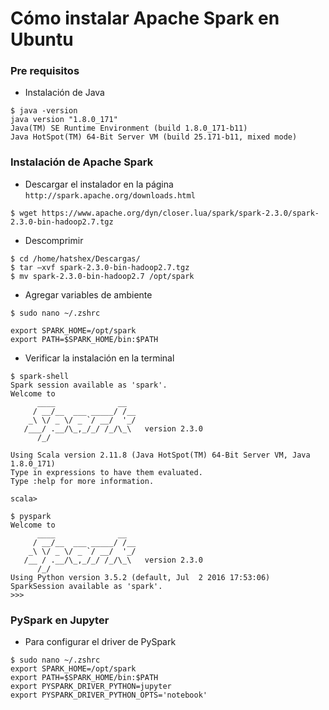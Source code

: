 # Cómo instalar Apache Spark en Ubuntu
### Pre requisitos
  - Instalación de Java
```
$ java -version
java version "1.8.0_171"
Java(TM) SE Runtime Environment (build 1.8.0_171-b11)
Java HotSpot(TM) 64-Bit Server VM (build 25.171-b11, mixed mode)

```
### Instalación de Apache Spark
  - Descargar el instalador en la página `http://spark.apache.org/downloads.html`
```
$ wget https://www.apache.org/dyn/closer.lua/spark/spark-2.3.0/spark-2.3.0-bin-hadoop2.7.tgz
```
   - Descomprimir
```
$ cd /home/hatshex/Descargas/ 
$ tar –xvf spark-2.3.0-bin-hadoop2.7.tgz
$ mv spark-2.3.0-bin-hadoop2.7 /opt/spark
```
   - Agregar variables de ambiente
```
$ sudo nano ~/.zshrc

export SPARK_HOME=/opt/spark
export PATH=$SPARK_HOME/bin:$PATH
```
   - Verificar la instalación en la terminal
```
$ spark-shell
Spark session available as 'spark'.
Welcome to
      ____              __
     / __/__  ___ _____/ /__
    _\ \/ _ \/ _ `/ __/  '_/
   /___/ .__/\_,_/_/ /_/\_\   version 2.3.0
      /_/
         
Using Scala version 2.11.8 (Java HotSpot(TM) 64-Bit Server VM, Java 1.8.0_171)
Type in expressions to have them evaluated.
Type :help for more information.

scala> 
```
```
$ pyspark
Welcome to
      ____              __
     / __/__  ___ _____/ /__
    _\ \/ _ \/ _ `/ __/  '_/
   /__ / .__/\_,_/_/ /_/\_\   version 2.3.0
      /_/
Using Python version 3.5.2 (default, Jul  2 2016 17:53:06)
SparkSession available as 'spark'.
>>>
```
### PySpark en Jupyter
  - Para configurar el driver de PySpark

```
$ sudo nano ~/.zshrc
export SPARK_HOME=/opt/spark
export PATH=$SPARK_HOME/bin:$PATH
export PYSPARK_DRIVER_PYTHON=jupyter
export PYSPARK_DRIVER_PYTHON_OPTS='notebook'
```
